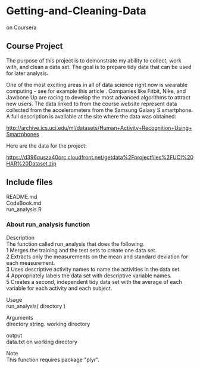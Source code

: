 Getting-and-Cleaning-Data
=========================

on Coursera

## Course Project

The purpose of this project is to demonstrate my ability to collect, work with, and clean a data set. The goal is to prepare tidy data that can be used for later analysis. 

One of the most exciting areas in all of data science right now is wearable computing - see for example this article . Companies like Fitbit, Nike, and Jawbone Up are racing to develop the most advanced algorithms to attract new users. The data linked to from the course website represent data collected from the accelerometers from the Samsung Galaxy S smartphone. A full description is available at the site where the data was obtained: 

http://archive.ics.uci.edu/ml/datasets/Human+Activity+Recognition+Using+Smartphones 

Here are the data for the project: 

https://d396qusza40orc.cloudfront.net/getdata%2Fprojectfiles%2FUCI%20HAR%20Dataset.zip 


## Include files

  README.md  
  CodeBook.md  
  run_analysis.R  

### About run_analysis function

Description  
The function called run_analysis that does the following.   
1 Merges the training and the test sets to create one data set.  
2 Extracts only the measurements on the mean and standard deviation for each measurement.   
3 Uses descriptive activity names to name the activities in the data set.  
4 Appropriately labels the data set with descriptive variable names.   
5 Creates a second, independent tidy data set with the average of each variable for each activity and each subject.   

Usage  
run_analysis( directory )  

Arguments  
directory  string. working directory  

output  
data.txt on working directory  

Note  
This function requires package "plyr".  
